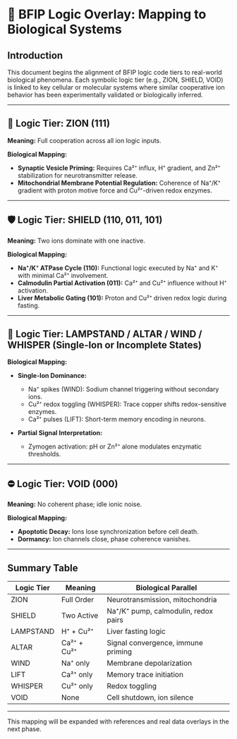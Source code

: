 # 🧬 BFIP Logic Overlay: Mapping to Biological Systems

## Introduction

This document begins the alignment of BFIP logic code tiers to real-world biological phenomena. Each symbolic logic tier (e.g., ZION, SHIELD, VOID) is linked to key cellular or molecular systems where similar cooperative ion behavior has been experimentally validated or biologically inferred.

---

## 🔷 Logic Tier: ZION (111)

**Meaning:** Full cooperation across all ion logic inputs.

**Biological Mapping:**
- **Synaptic Vesicle Priming:** Requires Ca²⁺ influx, H⁺ gradient, and Zn²⁺ stabilization for neurotransmitter release.
- **Mitochondrial Membrane Potential Regulation:** Coherence of Na⁺/K⁺ gradient with proton motive force and Cu²⁺-driven redox enzymes.

---

## 🛡️ Logic Tier: SHIELD (110, 011, 101)

**Meaning:** Two ions dominate with one inactive.

**Biological Mapping:**
- **Na⁺/K⁺ ATPase Cycle (110):** Functional logic executed by Na⁺ and K⁺ with minimal Ca²⁺ involvement.
- **Calmodulin Partial Activation (011):** Ca²⁺ and Cu²⁺ influence without H⁺ activation.
- **Liver Metabolic Gating (101):** Proton and Cu²⁺ driven redox logic during fasting.

---

## 🔦 Logic Tier: LAMPSTAND / ALTAR / WIND / WHISPER (Single-Ion or Incomplete States)

**Biological Mapping:**
- **Single-Ion Dominance:**  
  - Na⁺ spikes (WIND): Sodium channel triggering without secondary ions.  
  - Cu²⁺ redox toggling (WHISPER): Trace copper shifts redox-sensitive enzymes.  
  - Ca²⁺ pulses (LIFT): Short-term memory encoding in neurons.

- **Partial Signal Interpretation:**  
  - Zymogen activation: pH or Zn²⁺ alone modulates enzymatic thresholds.

---

## ⛔ Logic Tier: VOID (000)

**Meaning:** No coherent phase; idle ionic noise.

**Biological Mapping:**
- **Apoptotic Decay:** Ions lose synchronization before cell death.
- **Dormancy:** Ion channels close, phase coherence vanishes.

---

## Summary Table

| Logic Tier | Meaning        | Biological Parallel                           |
|------------|----------------|-----------------------------------------------|
| ZION       | Full Order      | Neurotransmission, mitochondria               |
| SHIELD     | Two Active      | Na⁺/K⁺ pump, calmodulin, redox pairs          |
| LAMPSTAND  | H⁺ + Cu²⁺       | Liver fasting logic                           |
| ALTAR      | Ca²⁺ + Cu²⁺     | Signal convergence, immune priming            |
| WIND       | Na⁺ only        | Membrane depolarization                       |
| LIFT       | Ca²⁺ only       | Memory trace initiation                       |
| WHISPER    | Cu²⁺ only       | Redox toggling                                |
| VOID       | None            | Cell shutdown, ion silence                    |

---

This mapping will be expanded with references and real data overlays in the next phase.
